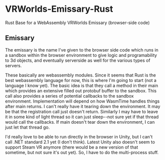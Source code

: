 # VRWorlds-Emissary-Rust
Rust Base for a WebAssembly VRWorlds Emissary (browser-side code)

## Emissary
The emissary is the name I've given to the browser side code which runs in a sandbox within the browser environment to give logic
and programability to 3d objects, and eventually serverside as well for the various types of servers.

These basically are webassembly modules.   Since it seems that Rust is the best webassembly language for now, this is where I'm going to 
start (not a language I know yet).   The basic idea is that they call a method in their main which provides an extensive filled out
protobuf buffer to the sandbox.   This call also provides a series of potential callbacks to the sandbox environment.   Implementation 
will depend on how WasmTime handles things after main returns.   I can't really have it tearing down the environment.   It may be that
the registration call just doesn't return.   Similarly I may have to leave it in some kind of light thread so it can just sleep--not 
sure yet if that thread would call the callbacks.   If main doesn't tear down the environment, I can just let that thread go.

I'd really love to be able to run directly in the browser in Unity, but I can't call .NET standard 2.1 yet (I don't think).   Latest
Unity also doesn't seem to support Steam VR anymore (there would be a new version of that sometime, but not sure it's out yet).  So, I 
have to do the multi-process stuff.
